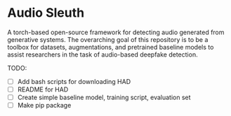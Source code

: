 # Audio Sleuth 

A torch-based open-source framework for detecting audio generated from generative systems. The overarching goal of this repository is to be a toolbox for datasets, augmentations, and pretrained baseline models to assist researchers in the task of audio-based deepfake detection.

TODO:

- [ ] Add bash scripts for downloading HAD
- [ ] README for HAD
- [ ] Create simple baseline model, training script, evaluation set
- [ ] Make pip package
